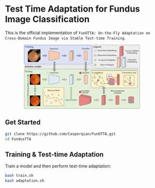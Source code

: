 # Test Time Adaptation for Fundus Image Classification
This is the official implementation of `FunOTTA: On-the-Fly Adaptation on Cross-Domain Fundus Image via Stable Test-time Training`.   

<p align="center">
  <img src="https://github.com/Casperqian/FunOTTA/blob/main/img/framework.jpg" alt="Framework Diagram" width="80%" />
</p>   

## Get Started
```bash
git clone https://github.com/Casperqian/FunOTTA.git
cd FundusTTA
```
## Training & Test-time Adaptation
Train a model and then perform test-time adaptation:   
```bash
bash train.sh 
bash adaptation.sh
```  


